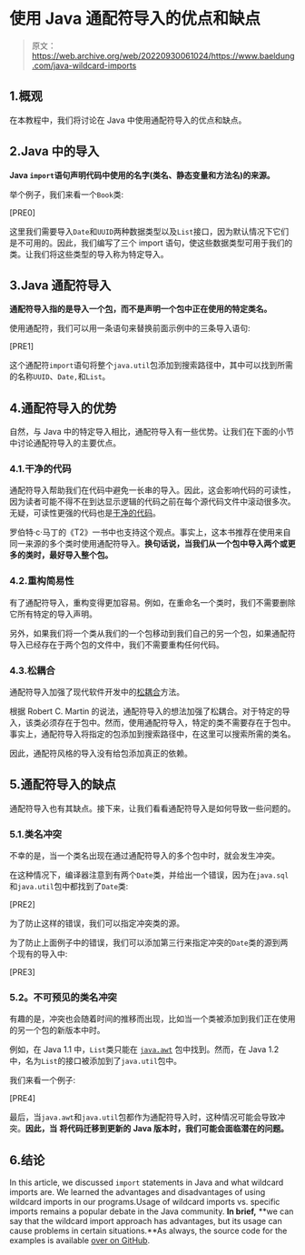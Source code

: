 # 使用 Java 通配符导入的优点和缺点

> 原文：<https://web.archive.org/web/20220930061024/https://www.baeldung.com/java-wildcard-imports>

## 1.概观

在本教程中，我们将讨论在 Java 中使用通配符导入的优点和缺点。

## 2.Java 中的导入

**Java `import`语句声明代码中使用的名字(类名、静态变量和方法名)的来源。**

举个例子，我们来看一个`Book`类:

[PRE0]

这里我们需要导入`Date`和`UUID`两种数据类型以及`List`接口，因为默认情况下它们是不可用的。因此，我们编写了三个 import 语句，使这些数据类型可用于我们的类。让我们将这些类型的导入称为特定导入。

## 3.Java 通配符导入

**通配符导入指的是导入一个[包](https://web.archive.org/web/20220815140637/http://baeldung.com/java-packages)，而不是声明一个包中正在使用的特定类名。**

使用通配符，我们可以用一条语句来替换前面示例中的三条导入语句:

[PRE1]

这个通配符`import`语句将整个`java.util`包添加到搜索路径中，其中可以找到所需的名称`UUID`、`Date,`和`List`。

## 4.通配符导入的优势

自然，与 Java 中的特定导入相比，通配符导入有一些优势。让我们在下面的小节中讨论通配符导入的主要优点。

### 4.1.干净的代码

通配符导入帮助我们在代码中避免一长串的导入。因此，这会影响代码的可读性，因为读者可能不得不在到达显示逻辑的代码之前在每个源代码文件中滚动很多次。无疑，可读性更强的代码也是[干净的代码](https://web.archive.org/web/20220815140637/http://baeldung.com/java-clean-code)。

罗伯特·c·马丁的《T2》一书中也支持这个观点。事实上，这本书推荐在使用来自同一来源的多个类时使用通配符导入。**换句话说，当我们从一个包中导入两个或更多的类时，最好导入整个包。**

### 4.2.重构简易性

有了通配符导入，重构变得更加容易。例如，在重命名一个类时，我们不需要删除它所有特定的导入声明。

另外，如果我们将一个类从我们的一个包移动到我们自己的另一个包，如果通配符导入已经存在于两个包的文件中，我们不需要重构任何代码。

### 4.3.松耦合

通配符导入加强了现代软件开发中的[松耦合](https://web.archive.org/web/20220815140637/http://baeldung.com/cs/cohesion-vs-coupling)方法。

根据 Robert C. Martin 的说法，通配符导入的想法加强了松耦合。对于特定的导入，该类必须存在于包中。然而，使用通配符导入，特定的类不需要存在于包中。事实上，通配符导入将指定的包添加到搜索路径中，在这里可以搜索所需的类名。

因此，通配符风格的导入没有给包添加真正的依赖。

## 5.通配符导入的缺点

通配符导入也有其缺点。接下来，让我们看看通配符导入是如何导致一些问题的。

### 5.1.类名冲突

不幸的是，当一个类名出现在通过通配符导入的多个包中时，就会发生冲突。

在这种情况下，编译器注意到有两个`Date`类，并给出一个错误，因为在`java.sql`和`java.util`包中都找到了`Date`类:

[PRE2]

为了防止这样的错误，我们可以指定冲突类的源。

为了防止上面例子中的错误，我们可以添加第三行来指定冲突的`Date`类的源到两个现有的导入中:

[PRE3]

### 5.2。不可预见的类名冲突

有趣的是，冲突也会随着时间的推移而出现，比如当一个类被添加到我们正在使用的另一个包的新版本中时。

例如，在 Java 1.1 中，`List`类只能在 [`java.awt`](/web/20220815140637/https://www.baeldung.com/java-images) 包中找到。然而，在 Java 1.2 中，名为`List`的接口被添加到了`java.util`包中。

我们来看一个例子:  

[PRE4]

最后，当`java.awt`和`java.util`包都作为通配符导入时，这种情况可能会导致冲突。**因此，当** **将代码迁移到更新的** **Java 版本时，我们可能会面临潜在的问题。**

## 6.结论

In this article, we discussed `import` statements in Java and what wildcard imports are. We learned the advantages and disadvantages of using wildcard imports in our programs.Usage of wildcard imports vs. specific imports remains a popular debate in the Java community. **In brief,** **we can say that the wildcard import approach has advantages, but its usage can cause problems in certain situations.**As always, the source code for the examples is available [over on GitHub](https://web.archive.org/web/20220815140637/https://github.com/eugenp/tutorials/tree/master/core-java-modules/core-java-lang-5/).